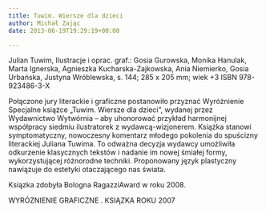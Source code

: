 ```yaml
---
title: Tuwim. Wiersze dla dzieci
author: Michał Zając
date: 2013-06-19T19:29:19+00:00

---
```

Julian Tuwim, Ilustracje i oprac. graf.: Gosia Gurowska, Monika Hanulak, Marta Ignerska, Agnieszka Kucharska-Zajkowska, Ania Niemierko, Gosia Urbańska, Justyna Wróblewska, s. 144; 285 x 205 mm; wiek +3 ISBN 978-923486-3-X

Połączone jury literackie i graficzne postanowiło przyznać Wyróżnienie Specjalne książce „Tuwim. Wiersze dla dzieci”, wydanej przez Wydawnictwo Wytwórnia – aby uhonorować przykład harmonijnej współpracy siedmiu ilustratorek z wydawcą-wizjonerem. Książka stanowi symptomatyczny, nowoczesny komentarz młodego pokolenia do spuścizny literackiej Juliana Tuwima. To odważna decyzja wydawcy umożliwiła odkurzenie klasycznych tekstów i nadanie im nowej śmiałej formy, wykorzystującej różnorodne techniki. Proponowany język plastyczny nawiązuje do estetyki otaczającego nas świata.

Ksiązka zdobyła Bologna RagazziAward w roku 2008.

WYRÓZNIENIE GRAFICZNE . KSIĄZKA ROKU 2007
